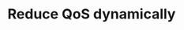 ---
layout: tactic

title:  "Reduce QoS dynamically"
tags:   energy-footprint
t-sort: "Awesome Tactic"
t-type: "Software Practice"
categories: green-software-practice
t-description: "The application has to be able to scale this execution in case of low-power situations."
t-participant: "Software application developers"
t-artifact: 
t-context: "Cloud"
t-feature: 
t-intent: "Reduce QoS dynamically"
t-targetQA: "Energy-efficiency"
t-relatedQA: 
t-measuredimpact:
t-source: "Procaccianti, G., Fernández, H., & Lago, P. (2019). Green Software in Practice: Empirical Validation and Assessment of Best Practices for Writing Energy-Efficient Software. Vrije Universiteit Amsterdam, October 2019."
t-source-doi: "NA"
---